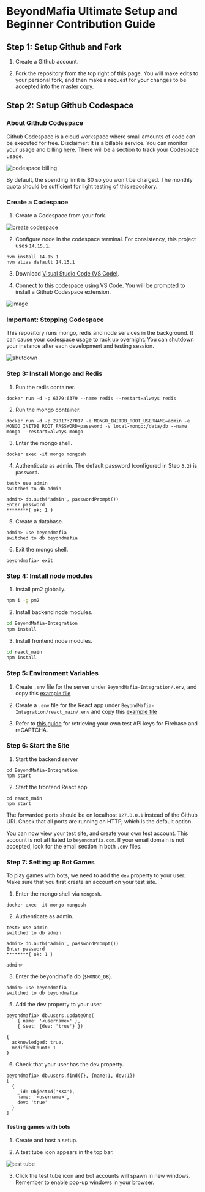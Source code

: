 # BeyondMafia Ultimate Setup and Beginner Contribution Guide

## Step 1: Setup Github and Fork

1. Create a Github account.

2. Fork the repository from the top right of this page. You will make edits to your personal fork, and then make a request for your changes to be accepted into the master copy.

## Step 2: Setup Github Codespace

### About Github Codespace

Github Codespace is a cloud workspace where small amounts of code can be executed for free. Disclaimer: It is a billable service. You can monitor your usage and billing [here](https://github.com/settings/billing). There will be a section to track your Codespace usage.

![codespace billing](https://user-images.githubusercontent.com/24848927/219879748-0677911b-65bb-4d02-b8e0-873574adaa2e.png)

By default, the spending limit is $0 so you won't be charged. The monthly quota should be sufficient for light testing of this repository.

### Create a Codespace

1. Create a Codespace from your fork.

![create codespace](https://user-images.githubusercontent.com/24848927/219880024-8414b3e9-656a-4e50-abb6-0d042b5952e8.png)

2. Configure node in the codespace terminal. For consistency, this project uses `14.15.1`.

```
nvm install 14.15.1
nvm alias default 14.15.1
```

3. Download [Visual Studio Code (VS Code)](https://code.visualstudio.com/download).

4. Connect to this codespace using VS Code. You will be prompted to install a Github Codespace extension.

![image](https://user-images.githubusercontent.com/24848927/219895626-6e680e8c-49b3-4b67-83cf-5287b3b762c8.png)

### Important: Stopping Codespace

This repository runs mongo, redis and node services in the background. It can cause your codespace usage to rack up overnight. You can shutdown your instance after each development and testing session.

![shutdown](https://user-images.githubusercontent.com/24848927/219884970-e323877b-aeb9-4dbf-bbaf-7c18304353ca.png)

### Step 3: Install Mongo and Redis

1. Run the redis container.
```
docker run -d -p 6379:6379 --name redis --restart=always redis
```

2. Run the mongo container.

```
docker run -d -p 27017:27017 -e MONGO_INITDB_ROOT_USERNAME=admin -e MONGO_INITDB_ROOT_PASSWORD=password -v local-mongo:/data/db --name mongo --restart=always mongo
```

3. Enter the mongo shell.

```
docker exec -it mongo mongosh
```

4. Authenticate as admin. The default password (configured in Step `3.2`) is `password`.

```
test> use admin
switched to db admin

admin> db.auth('admin', passwordPrompt())
Enter password
********{ ok: 1 }
```

5. Create a database.

```
admin> use beyondmafia
switched to db beyondmafia
```

6. Exit the mongo shell.

```
beyondmafia> exit
```

### Step 4: Install node modules

1. Install pm2 globally.

```bash
npm i -g pm2
```

2. Install backend node modules.

```bash
cd BeyondMafia-Integration 
npm install
```

3. Install frontend node modules.
```bash
cd react_main
npm install
```

### Step 5: Environment Variables

1. Create `.env` file for the server under `BeyondMafia-Integration/.env`, and copy this [example file](/docs/server_env)

2. Create a `.env` file for the React app under `BeyondMafia-Integration/react_main/.env` and copy this [example file](/docs/client_env)

3. Refer to [this guide](/docs/setup-dependencies.md) for retrieving your own test API keys for Firebase and reCAPTCHA.

### Step 6: Start the Site

1. Start the backend server
```
cd BeyondMafia-Integration 
npm start
```

2. Start the frontend React app
```
cd react_main
npm start
```

The forwarded ports should be on localhost `127.0.0.1` instead of the Github URI. Check that all ports are running on HTTP, which is the default option.

You can now view your test site, and create your own test account. This account is not affiliated to `beyondmafia.com`. If your email domain is not accepted, look for the email section in both `.env` files.

### Step 7: Setting up Bot Games

To play games with bots, we need to add the `dev` property to your user. Make sure that you first create an account on your test site.

1. Enter the mongo shell via `mongosh`.

```
docker exec -it mongo mongosh
```

2. Authenticate as admin.

```
test> use admin
switched to db admin

admin> db.auth('admin', passwordPrompt())
Enter password
********{ ok: 1 }

admin> 
```

3. Enter the beyondmafia db (`$MONGO_DB`).


```
admin> use beyondmafia
switched to db beyondmafia
```

5. Add the dev property to your user.

```
beyondmafia> db.users.updateOne( 
    { name: '<username>' }, 
    { $set: {dev: 'true'} })

{
  acknowledged: true,
  modifiedCount: 1
}
```

6. Check that your user has the dev property.

```
beyondmafia> db.users.find({}, {name:1, dev:1})
[
  {
    _id: ObjectId('XXX'),
    name: '<username>',
    dev: 'true'
  }
]
```

#### Testing games with bots

1. Create and host a setup.

2. A test tube icon appears in the top bar.

![test tube](https://user-images.githubusercontent.com/24848927/212348802-56db2540-5b3d-4c72-8182-3ab883eed99c.png)

3. Click the test tube icon and bot accounts will spawn in new windows. Remember to enable pop-up windows in your browser.